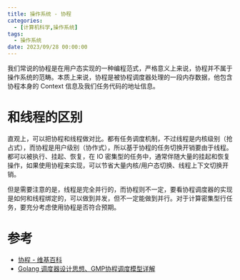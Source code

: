 ```yaml
---
title: 操作系统 - 协程
categories: 
  - [计算机科学,操作系统]
tags:
  - 操作系统
date: 2023/09/28 00:00:00
---
```


我们常说的协程是在用户态实现的一种编程范式，严格意义上来说，协程并不属于操作系统的范畴。本质上来说，协程是被协程调度器处理的一段内存数据，他包含协程本身的 Context 信息及我们任务代码的地址信息。

# 和线程的区别

直观上，可以把协程和线程做对比。都有任务调度机制，不过线程是内核级别（抢占式），而协程是用户级别（协作式），所以基于协程的任务切换开销要由于线程。都可以被执行、挂起、恢复，在 IO 密集型的任务中，通常伴随大量的挂起和恢复操作，如果使用协程来实现，可以节省大量内核/用户态切换、线程上下文切换开销。

但是需要注意的是，线程是完全并行的，而协程则不一定，要看协程调度器的实现是如何和线程绑定的，可以做到并发，但不一定能做到并行。对于计算密集型行任务，要充分考虑使用协程是否符合预期。

# 参考

- [协程 - 维基百科](https://zh.wikipedia.org/zh-cn/%E5%8D%8F%E7%A8%8B)
- [Golang 调度器设计思想、GMP协程调度模型详解](https://zhuanlan.zhihu.com/p/617420622)
